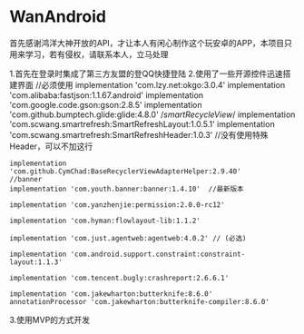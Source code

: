 # WanAndroid
首先感谢鸿洋大神开放的API，才让本人有闲心制作这个玩安卓的APP，本项目只用来学习，若有侵权，请联系本人，立马处理

1.首先在登录时集成了第三方友盟的登QQ快捷登陆
2.使用了一些开源控件迅速搭建界面
 //必须使用
    implementation 'com.lzy.net:okgo:3.0.4'
    implementation 'com.alibaba:fastjson:1.1.67.android'
    implementation 'com.google.code.gson:gson:2.8.5'
    implementation 'com.github.bumptech.glide:glide:4.8.0'
    /*smartRecycleView*/
    implementation 'com.scwang.smartrefresh:SmartRefreshLayout:1.0.5.1'
    implementation 'com.scwang.smartrefresh:SmartRefreshHeader:1.0.3'
    //没有使用特殊Header，可以不加这行

    implementation 'com.github.CymChad:BaseRecyclerViewAdapterHelper:2.9.40'
    //banner
    implementation 'com.youth.banner:banner:1.4.10'  //最新版本

    implementation 'com.yanzhenjie:permission:2.0.0-rc12'

    implementation 'com.hyman:flowlayout-lib:1.1.2'

    implementation 'com.just.agentweb:agentweb:4.0.2' // (必选)

    implementation 'com.android.support.constraint:constraint-layout:1.1.3'

    implementation 'com.tencent.bugly:crashreport:2.6.6.1'

    implementation 'com.jakewharton:butterknife:8.6.0'
    annotationProcessor 'com.jakewharton:butterknife-compiler:8.6.0'
3.使用MVP的方式开发


